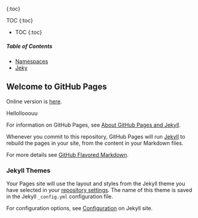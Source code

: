 
{:toc}

TOC {:toc} 

* TOC {:toc} 

##### Table of Contents  
- [Namespaces](https://codeoz-com.github.io/codeoz-code-convention/namespaces)
- [Jeky](#Jekyll-themes)  

## Welcome to GitHub Pages

Online version is [here](https://codeoz-com.github.io/codeoz-code-convention/).

Hellollooouu

For information on GitHub Pages, see [About GitHub Pages and Jekyll](https://docs.github.com/en/pages/setting-up-a-github-pages-site-with-jekyll/about-github-pages-and-jekyll).

Whenever you commit to this repository, GitHub Pages will run [Jekyll](https://jekyllrb.com/) to rebuild the pages in your site, from the content in your Markdown files.

For more details see [GitHub Flavored Markdown](https://guides.github.com/features/mastering-markdown/).

### Jekyll Themes

Your Pages site will use the layout and styles from the Jekyll theme you have selected in your [repository settings](https://github.com/codeoz-com/codeoz-code-convention/settings/pages). The name of this theme is saved in the Jekyll `_config.yml` configuration file.

For configuration options, see [Configuration](https://jekyllrb.com/docs/configuration/) on Jekyll site.
